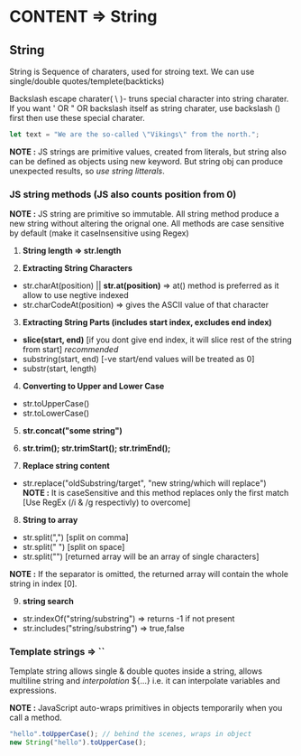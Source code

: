 # CONTENT => String

## String 
String is Sequence of charaters, used for stroing text. We can use single/double quotes/templete(backticks)

Backslash escape charater( \ )- truns special character into string charater. If you want ' OR " OR backslash itself as string charater, use backslash (\) first then use these special charater.


``` js
let text = "We are the so-called \"Vikings\" from the north.";
```

**NOTE :** JS strings are primitive values, created from literals, but string also can be defined as objects using new keyword. But string obj can produce unexpected results, so *use string litterals*.

### JS string methods (JS also counts position from 0)

**NOTE :** JS string are primitive so immutable. All string method produce a new string without altering the orignal one. All methods are case sensitive by default (make it caseInsensitive using Regex)

1. **String length => str.length** 


2. **Extracting String Characters**
- str.charAt(position) || **str.at(position)** => at() method is preferred as it allow to use negtive indexed
- str.charCodeAt(position) => gives the ASCII value of that character

3. **Extracting String Parts (includes start index, excludes end index)**
- **slice(start, end)**            [if you dont give end index, it will slice rest of the string from start] *recommended*
- substring(start, end)            [-ve start/end values will be treated as 0]
- substr(start, length)            

4. **Converting to Upper and Lower Case**
- str.toUpperCase()
- str.toLowerCase()

5. **str.concat("some string")**

6. **str.trim(); str.trimStart(); str.trimEnd();**

7. **Replace string content**
- str.replace("oldSubstring/target", "new string/which will replace")  
**NOTE :** It is caseSensitive and this method replaces only the first match [Use RegEx (/i & /g respectivly) to overcome]

8. **String to array**
- str.split(",") [split on comma]
- str.split(" ")  [split on space]
- str.split("")  [returned array will be an array of single characters]

**NOTE :** If the separator is omitted, the returned array will contain the whole string in index [0].

9. **string search**
- str.indexOf("string/substring") => returns -1 if not present
- str.includes("string/substring") => true,false


### Template strings => ``

Template string allows single & double quotes inside a string, allows multiline string and *interpolation* ${...} i.e. it can interpolate variables and expressions.

**NOTE :** JavaScript auto-wraps primitives in objects temporarily when you call a method.

```js
"hello".toUpperCase(); // behind the scenes, wraps in object
new String("hello").toUpperCase();
```

